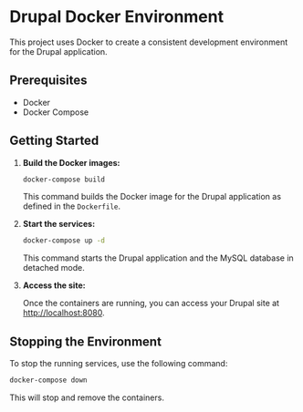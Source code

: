 # Drupal Docker Environment

This project uses Docker to create a consistent development environment for the Drupal application.

## Prerequisites

*   Docker
*   Docker Compose

## Getting Started

1.  **Build the Docker images:**

    ```bash
    docker-compose build
    ```

    This command builds the Docker image for the Drupal application as defined in the `Dockerfile`.

2.  **Start the services:**

    ```bash
    docker-compose up -d
    ```

    This command starts the Drupal application and the MySQL database in detached mode.

3.  **Access the site:**

    Once the containers are running, you can access your Drupal site at [http://localhost:8080](http://localhost:8080).

## Stopping the Environment

To stop the running services, use the following command:

```bash
docker-compose down
```

This will stop and remove the containers.
